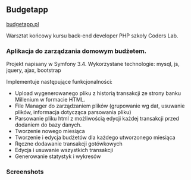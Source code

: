 <h2>Budgetapp</h2>

<a href="http://budgetapp.pl" target="_blank">budgetapp.pl</a>

Warsztat końcowy kursu back-end developer PHP szkoły Coders Lab.

<h3>Aplikacja do zarządzania domowym budżetem.</h3>

Projekt napisany w Symfony 3.4. Wykorzystane technologie: mysql, js, jquery, ajax, bootstrap

Implementuje następujące funkcjonalności:
<ul>
  <li>Upload wygenerowanego pliku z historią transakcji ze strony banku Millenium w formacie HTML.</li>
  <li>File Manager do zarządzaniem plików (grupowanie wg dat, usuwanie plików, informacja dotycząca parsowania pliku)</li>
  <li>Parsowanie pliku html z możliwością edycji każdej transakcji przed dodaniem do bazy danych. </li>
  <li>Tworzenie nowego miesiąca</li>
  <li>Tworzenie i edycja budżetów dla każdego utworzonego miesiąca</li>
  <li>Ręczne dodawanie transakcji gotówkowych</li>
  <li>Edycja i usuwanie wszystkich transakcji</li>
  <li>Generowanie statystyk i wykresów</li>
</ul>

<h3>Screenshots</h3>
